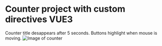 # Counter project with custom directives VUE3

Counter title desappears after 5 seconds. Buttons highlight when mouse is moving.
![Image of counter](https://github.com/aguzsol/counter-project-vue-master-customdirectivesVUE/blob/master/Captura%20de%20pantalla%202021-01-28%20a%20las%2012.52.33.png)
